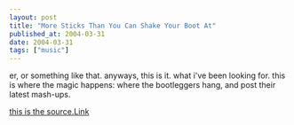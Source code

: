 ```yaml
---
layout: post
title: "More Sticks Than You Can Shake Your Boot At"
published_at: 2004-03-31
date: 2004-03-31
tags: ["music"]
---
```


er, or something like that. anyways, this is it. what i've been looking for. this is where the magic happens: where the bootleggers hang, and post their latest mash-ups.  

[this is the source.](http://gybo.proboards4.com/index.cgi?board=general)[Link](http://gybo.proboards4.com/index.cgi?board=general)  
